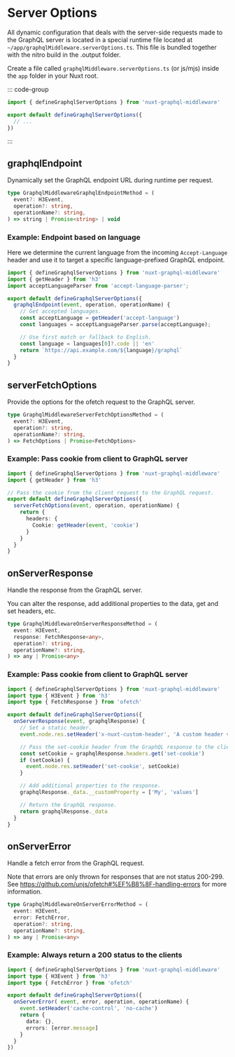 # Server Options

All dynamic configuration that deals with the server-side requests made to the
GraphQL server is located in a special runtime file located at
`~/app/graphqlMiddleware.serverOptions.ts`. This file is bundled together with
the nitro build in the .output folder.

Create a file called `graphqlMiddleware.serverOptions.ts` (or js/mjs) inside
the `app` folder in your Nuxt root.

::: code-group

```typescript [~/app/graphqlMiddleware.serverOptions.ts]
import { defineGraphqlServerOptions } from 'nuxt-graphql-middleware'

export default defineGraphqlServerOptions({
  // ...
})
```
:::

## graphqlEndpoint

Dynamically set the GraphQL endpoint URL during runtime per request.

```typescript
type GraphqlMiddlewareGraphqlEndpointMethod = (
  event?: H3Event,
  operation?: string,
  operationName?: string,
) => string | Promise<string> | void
```

### Example: Endpoint based on language

Here we determine the current language from the incoming `Accept-Language`
header and use it to target a specific language-prefixed GraphQL endpoint.

```typescript
import { defineGraphqlServerOptions } from 'nuxt-graphql-middleware'
import { getHeader } from 'h3'
import acceptLanguageParser from 'accept-language-parser';

export default defineGraphqlServerOptions({
  graphqlEndpoint(event, operation, operationName) {
    // Get accepted languages.
    const acceptLanguage = getHeader('accept-language')
    const languages = acceptLanguageParser.parse(acceptLanguage);

    // Use first match or fallback to English.
    const language = languages[0]?.code || 'en'
    return `https://api.example.com/${language}/graphql`
  }
}
```

## serverFetchOptions

Provide the options for the ofetch request to the GraphQL server.

```typescript
type GraphqlMiddlewareServerFetchOptionsMethod = (
  event?: H3Event,
  operation?: string,
  operationName?: string,
) => FetchOptions | Promise<FetchOptions>
```

### Example: Pass cookie from client to GraphQL server
```typescript
import { defineGraphqlServerOptions } from 'nuxt-graphql-middleware'
import { getHeader } from 'h3'

// Pass the cookie from the client request to the GraphQL request.
export default defineGraphqlServerOptions({
  serverFetchOptions(event, operation, operationName) {
    return {
      headers: {
        Cookie: getHeader(event, 'cookie')
      }
    }
  }
}
```

## onServerResponse

Handle the response from the GraphQL server.

You can alter the response, add additional properties to the data, get and set
headers, etc.

```typescript
type GraphqlMiddlewareOnServerResponseMethod = (
  event: H3Event,
  response: FetchResponse<any>,
  operation?: string,
  operationName?: string,
) => any | Promise<any>
```

### Example: Pass cookie from client to GraphQL server
```typescript
import { defineGraphqlServerOptions } from 'nuxt-graphql-middleware'
import type { H3Event } from 'h3'
import type { FetchResponse } from 'ofetch'

export default defineGraphqlServerOptions({
  onServerResponse(event, graphqlResponse) {
    // Set a static header.
    event.node.res.setHeader('x-nuxt-custom-header', 'A custom header value')

    // Pass the set-cookie header from the GraphQL response to the client.
    const setCookie = graphqlResponse.headers.get('set-cookie')
    if (setCookie) {
      event.node.res.setHeader('set-cookie', setCookie)
    }

    // Add additional properties to the response.
    graphqlResponse._data.__customProperty = ['My', 'values']

    // Return the GraphQL response.
    return graphqlResponse._data
  }
}
```

## onServerError

Handle a fetch error from the GraphQL request.

Note that errors are only thrown for responses that are not status 200-299. See
https://github.com/unjs/ofetch#%EF%B8%8F-handling-errors for more information.

```typescript
type GraphqlMiddlewareOnServerErrorMethod = (
  event: H3Event,
  error: FetchError,
  operation?: string,
  operationName?: string,
) => any | Promise<any>
```

### Example: Always return a 200 status to the clients
```typescript
import { defineGraphqlServerOptions } from 'nuxt-graphql-middleware'
import type { H3Event } from 'h3'
import type { FetchError } from 'ofetch'

export default defineGraphqlServerOptions({
  onServerError( event, error, operation, operationName) {
    event.setHeader('cache-control', 'no-cache')
    return {
      data: {},
      errors: [error.message]
    }
  }
})
```
